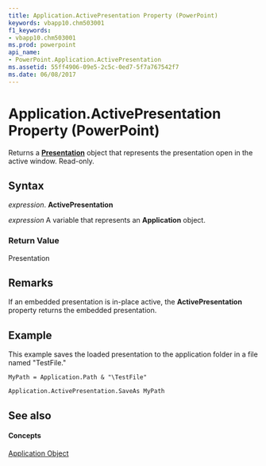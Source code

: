 ```yaml
---
title: Application.ActivePresentation Property (PowerPoint)
keywords: vbapp10.chm503001
f1_keywords:
- vbapp10.chm503001
ms.prod: powerpoint
api_name:
- PowerPoint.Application.ActivePresentation
ms.assetid: 55ff4906-09e5-2c5c-0ed7-5f7a767542f7
ms.date: 06/08/2017
---
```



# Application.ActivePresentation Property (PowerPoint)

Returns a  **[Presentation](presentation-object-powerpoint.md)** object that represents the presentation open in the active window. Read-only.


## Syntax

 _expression_. **ActivePresentation**

 _expression_ A variable that represents an **Application** object.


### Return Value

Presentation


## Remarks

 If an embedded presentation is in-place active, the **ActivePresentation** property returns the embedded presentation.


## Example

This example saves the loaded presentation to the application folder in a file named "TestFile."


```
MyPath = Application.Path & "\TestFile"

Application.ActivePresentation.SaveAs MyPath
```


## See also


#### Concepts


[Application Object](application-object-powerpoint.md)

